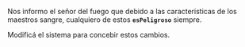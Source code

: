 Nos informo el señor del fuego que debido a las caracteristicas de los maestros sangre, cualquiero de estos **`esPeligroso`** siempre. 

Modificá el sistema para concebir estos cambios.